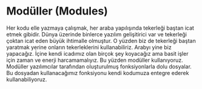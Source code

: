 # Modüller (Modules)
Her kodu elle yazmaya çalışmak, her araba yapılışında tekerleği baştan icat etmek gibidir. Dünya üzerinde binlerce yazılım gelişitirici var ve tekerleği çoktan icat eden büyük ihtimalle olmuştur. O yüzden biz de tekerleği baştan yaratmak yerine onların tekerleklerini kullanabiliriz. Arabyı yine biz yapacağız. İçine kendi icadımız olan birçok şey koyacağız ama basit işler için zaman ve enerji harcamamalıyız. Bu yüzden modüller kullanıyoruz. Modüller yazılımcılar tarafından oluşturulmuş fonksiyonlarla dolu dosyalar. Bu dosyadan kullanacağımız fonksiyonu kendi kodumuza entegre ederek kullanabiliyoruz.
